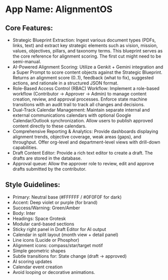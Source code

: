 # **App Name**: AlignmentOS

## Core Features:

- Strategic Blueprint Extraction: Ingest various document types (PDFs, links, text) and extract key strategic elements such as vision, mission, values, objectives, pillars, and taxonomy terms. This blueprint serves as the core reference for alignment scoring. The first cut might need to be semi-manual.
- AI-Powered Alignment Scoring: Utilize a Genkit + Gemini integration and a Super Prompt to score content objects against the Strategic Blueprint. Returns an alignment score (0..1), feedback (what to fix), suggested actions, and rationale in a structured JSON format.
- Role-Based Access Control (RBAC) Workflow: Implement a role-based workflow (Contributor -> Approver -> Admin) to manage content creation, review, and approval processes. Enforce state machine transitions with an audit trail to track all changes and decisions.
- Dual-Track Calendar Management: Maintain separate internal and external communications calendars with optional Google Calendar/Outlook synchronization. Allow users to publish approved content directly to these calendars.
- Comprehensive Reporting & Analytics: Provide dashboards displaying alignment trends, objective coverage, weak areas (gaps), and throughput. Offer org-level and department-level views with drill-down capabilities.
- Draft Content Editor: Provide a rich text editor to create a draft. The drafts are stored in the database.
- Approval queue: Allow the approver role to review, edit and approve drafts submitted by the contributor.

## Style Guidelines:

- Primary: Neutral base (#FFFFFF / #0F0F0F for dark)
- Accent: Deep violet or purple (for brand)
- Success/Warning: Green/Amber
- Body: Inter
- Headings: Space Grotesk
- Modular card-based sections
- Sticky right panel in Draft Editor for AI output
- Calendar in split layout (month view + detail panel)
- Line icons (Lucide or Phosphor)
- Alignment icons: compass/star/target motif
- Simple geometric shapes
- Subtle transitions for: State change (draft → approved)
- AI scoring updates
- Calendar event creation
- Avoid looping or decorative animations.